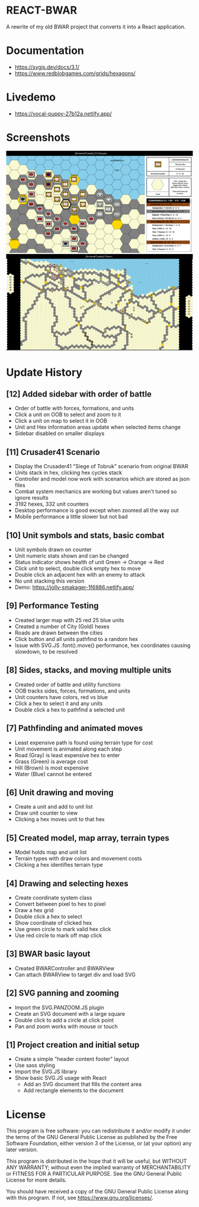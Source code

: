 # REACT-BWAR 

A rewrite of my old BWAR project that converts it into a React application.

# Documentation
* https://svgjs.dev/docs/3.1/
* https://www.redblobgames.com/grids/hexagons/

# Livedemo

* https://vocal-puppy-27b12a.netlify.app/

# Screenshots

![screenshot](./Images/update12-large.png "update #12")
![screenshot](./Images/update11-large.png "update #11")

# Update History

## [12] Added sidebar with order of battle
* Order of battle with forces, formations, and units
* Click a unit on OOB to select and zoom to it
* Click a unit on map to select it in OOB
* Unit and Hex information areas update when selected items change
* Sidebar disabled on smaller displays

## [11] Crusader41 Scenario
* Display the Crusader41 "Siege of Tobruk" scenario from original BWAR
* Units stack in hex, clicking hex cycles stack
* Controller and model now work with scenarios which are stored as json files
* Combat system mechanics are working but values aren't tuned so ignore results
* 3192 hexes, 332 unit counters
* Desktop performance is good except when zoomed all the way out
* Mobile performance a little slower but not bad


## [10] Unit symbols and stats, basic combat
* Unit symbols drawn on counter
* Unit numeric stats shown and can be changed
* Status indicator shows health of unit Green -> Orange -> Red
* Click unit to select, double click empty hex to move
* Double click an adjacent hex with an enemy to attack
* No unit stacking this version
* Demo: https://jolly-smakager-1f6886.netlify.app/



## [9] Performance Testing
* Created larger map with 25 red 25 blue units
* Created a number of City (Gold) hexes
* Roads are drawn between the cities
* Click button and all units pathfind to a random hex
* Issue with SVG.JS .font().move() performance, hex coordinates causing slowdown, to be resolved


## [8] Sides, stacks, and moving multiple units
* Created order of battle and utility functions
* OOB tracks sides, forces, formations, and units
* Unit counters have colors, red vs blue
* Click a hex to select it and any units
* Double click a hex to pathfind a selected unit

## [7] Pathfinding and animated moves
* Least expensive path is found using terrain type for cost
* Unit movement is animated along each step
* Road (Gray) is least expensive hex to enter
* Grass (Green) is average cost
* Hill (Brown) is most expensive
* Water (Blue) cannot be entered

## [6] Unit drawing and moving
* Create a unit and add to unit list
* Draw unit counter to view
* Clicking a hex moves unit to that hex

## [5] Created model, map array, terrain types
* Model holds map and unit list
* Terrain types with draw colors and movement costs
* Clicking a hex identifies terrain type

## [4] Drawing and selecting hexes
* Create coordinate system class
* Convert between pixel to hex to pixel 
* Draw a hex grid
* Double click a hex to select
* Show coordinate of clicked hex
* Use green circle to mark valid hex click
* Use red circle to mark off map click

## [3] BWAR basic layout
* Created BWARController and BWARView
* Can attach BWARView to target div and load SVG

## [2] SVG panning and zooming
* Import the SVG.PANZOOM.JS plugin
* Create an SVG document with a large square
* Double click to add a circle at click point
* Pan and zoom works with mouse or touch 

## [1] Project creation and initial setup
* Create a simple "header content footer" layout
* Use sass styling
* Import the SVG.JS library
* Show basic SVG.JS usage with React
    * Add an SVG document that fills the content area
    * Add rectangle elements to the document


# License

This program is free software: you can redistribute it and/or modify it under the terms of the GNU General Public License as published by the Free Software Foundation, either version 3 of the License, or (at your option) any later version.

This program is distributed in the hope that it will be useful, but WITHOUT ANY WARRANTY; without even the implied warranty of MERCHANTABILITY or FITNESS FOR A PARTICULAR PURPOSE. See the GNU General Public License for more details.

You should have received a copy of the GNU General Public License along with this program. If not, see https://www.gnu.org/licenses/.